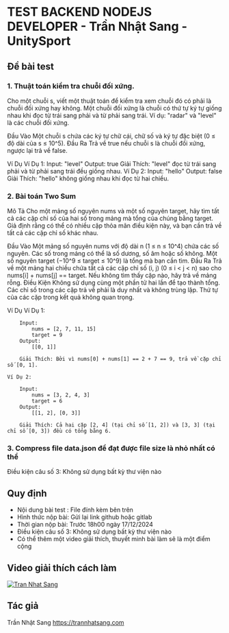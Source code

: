 # TEST BACKEND NODEJS DEVELOPER - Trần Nhật Sang - UnitySport

## Đề bài test
### 1. Thuật toán kiểm tra chuỗi đối xứng.

Cho một chuỗi s, viết một thuật toán để kiểm tra xem chuỗi đó có phải là chuỗi đối xứng hay không. Một chuỗi đối xứng là chuỗi có thứ tự ký tự giống nhau 
khi đọc từ trái sang phải và từ phải sang trái. Ví dụ: "radar" và "level" là các chuỗi đối xứng.

Đầu Vào
    Một chuỗi s chứa các ký tự chữ cái, chữ số và ký tự đặc biệt (0 ≤ độ dài của s ≤ 10^5).
Đầu Ra
    Trả về true nếu chuỗi s là chuỗi đối xứng, ngược lại trả về false.

Ví Dụ
    Ví Dụ 1:
        Input: "level"
        Output: true
        Giải Thích: "level" đọc từ trái sang phải và từ phải sang trái đều giống nhau.
    Ví Dụ 2:
        Input: "hello"
        Output: false
        Giải Thích: "hello" không giống nhau khi đọc từ hai chiều.


### 2. Bài toán Two Sum

Mô Tả
    Cho một mảng số nguyên nums và một số nguyên target, hãy tìm tất cả các cặp chỉ số của hai số trong mảng mà tổng của chúng bằng target. Giả định rằng có thể có nhiều cặp thỏa mãn điều kiện này, và bạn cần trả về tất cả các cặp chỉ số khác nhau.

Đầu Vào
    Một mảng số nguyên nums với độ dài n (1 ≤ n ≤ 10^4) chứa các số nguyên. Các số trong mảng có thể là số dương, số âm hoặc số không.
    Một số nguyên target (−10^9 ≤ target ≤ 10^9) là tổng mà bạn cần tìm.
Đầu Ra
    Trả về một mảng hai chiều chứa tất cả các cặp chỉ số (i, j) (0 ≤ i < j < n) sao cho nums[i] + nums[j] == target.
    Nếu không tìm thấy cặp nào, hãy trả về mảng rỗng.
Điều Kiện
    Không sử dụng cùng một phần tử hai lần để tạo thành tổng.
    Các chỉ số trong các cặp trả về phải là duy nhất và không trùng lặp.
    Thứ tự của các cặp trong kết quả không quan trọng.


Ví Dụ
    Ví Dụ 1:

        Input:
            nums = [2, 7, 11, 15]
            target = 9
        Output:
            [[0, 1]]

        Giải Thích: Bởi vì nums[0] + nums[1] == 2 + 7 == 9, trả về cặp chỉ số [0, 1].

    Ví Dụ 2:

        Input:
            nums = [3, 2, 4, 3]
            target = 6
        Output:
            [[1, 2], [0, 3]]
            
        Giải Thích: Cả hai cặp [2, 4] (tại chỉ số [1, 2]) và [3, 3] (tại chỉ số [0, 3]) đều có tổng bằng 6.

### 3. Compress file data.json để đạt được file size là nhỏ nhất có thể
Điều kiện câu số 3:  Không sử dụng bất kỳ thư viện nào

## Quy định

+ Nội dung bài test : File đính kèm bên trên
+ Hình thức nộp bài: Gửi lại link github hoặc gitlab 
+ Thời gian nộp bài: Trước 18h00 ngày 17/12/2024
+ Điều kiện câu số 3:  Không sử dụng bất kỳ thư viện nào
+ Có thể thêm một video giải thích, thuyết minh bài làm sẽ là một điểm cộng

## Video giải thích cách làm
[![Tran Nhat Sang](https://img.youtube.com/vi/Zzeme36W-0Y/0.jpg)](https://youtu.be/Zzeme36W-0Y)

## Tác giả
Trần Nhật Sang
https://trannhatsang.com
